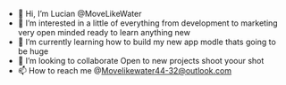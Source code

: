 - 👋 Hi, I’m Lucian @MoveLikeWater
- 👀 I’m interested in a little of everything from development to marketing very open minded ready to learn anything new
- 🌱 I’m currently learning how to build my new app modle thats going to be huge
- 💞️ I’m looking to collaborate Open to new projects shoot yoour shot
- 📫 How to reach me @Movelikewater44-32@outlook.com

<!---
MoveLikeWater/MoveLikeWater is a ✨ special ✨ repository because its `README.md` (this file) appears on your GitHub profile.
You can click the Preview link to take a look at your changes.
--->
